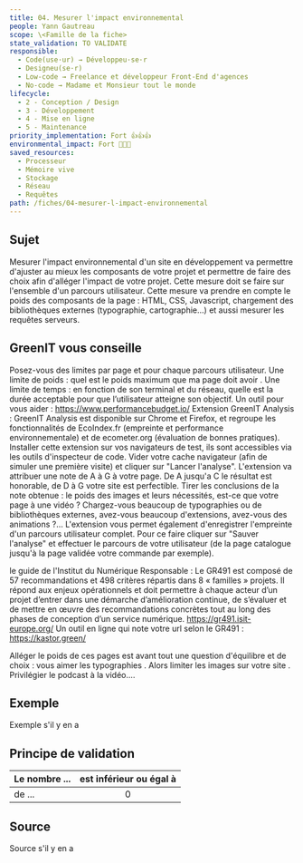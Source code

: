 ```yaml
---
title: 04. Mesurer l'impact environnemental
people: Yann Gautreau
scope: \<Famille de la fiche>
state_validation: TO VALIDATE
responsible:
  - Code(use·ur) → Développeu·se·r
  - Designeu(se·r)
  - Low-code → Freelance et développeur Front-End d'agences
  - No-code → Madame et Monsieur tout le monde
lifecycle:
  - 2 - Conception / Design
  - 3 - Développement
  - 4 - Mise en ligne
  - 5 - Maintenance
priority_implementation: Fort 👍👍👍
environmental_impact: Fort 🌱🌱🌱
saved_resources:
  - Processeur
  - Mémoire vive
  - Stockage
  - Réseau
  - Requêtes
path: /fiches/04-mesurer-l-impact-environnemental
---
```


## Sujet

Mesurer l'impact environnemental d'un site en développement va permettre d'ajuster au mieux les composants de votre projet et permettre de faire des choix afin d'alléger l'impact de votre projet. Cette mesure doit se faire sur l'ensemble d'un parcours utilisateur. Cette mesure va prendre en compte le poids des composants de la page : HTML, CSS, Javascript, chargement des bibliothèques externes (typographie, cartographie...) et aussi mesurer les requêtes serveurs.

## GreenIT vous conseille

Posez-vous des limites par page et pour chaque parcours utilisateur. Une limite de poids : quel est le poids maximum que ma page doit avoir . Une limite de temps : en fonction de son terminal et du réseau, quelle est la durée acceptable pour que l’utilisateur atteigne son objectif.
Un outil pour vous aider : https://www.performancebudget.io/
Extension GreenIT Analysis : GreenIT Analysis est disponible sur Chrome et Firefox, et regroupe les fonctionnalités de EcoIndex.fr (empreinte et performance environnementale) et de ecometer.org (évaluation de bonnes pratiques). Installer cette extension sur vos navigateurs de test, ils sont accessibles via les outils d'inspecteur de code. Vider votre cache navigateur (afin de simuler une première visite) et cliquer sur "Lancer l'analyse". L'extension va attribuer une note de A à G à votre page. De A jusqu'a C le résultat est honorable, de D à G votre site est perfectible. Tirer les conclusions de la note obtenue : le poids des images et leurs nécessités, est-ce que votre page à une vidéo ? Chargez-vous beaucoup de typographies ou de bibliothèques externes, avez-vous beaucoup d'extensions, avez-vous des animations ?...
L'extension vous permet également d'enregistrer l'empreinte d'un parcours utilisateur complet. Pour ce faire cliquer sur "Sauver l'analyse" et effectuer le parcours de votre utilisateur (de la page catalogue jusqu'à la page validée votre commande par exemple).

le guide de l'Institut du Numérique Responsable : Le GR491 est composé de 57 recommandations et 498 critères répartis dans 8 « familles » projets. Il répond aux enjeux opérationnels et doit permettre à chaque acteur d’un projet d’entrer dans une démarche d’amélioration continue, de s’évaluer et de mettre en œuvre des recommandations concrètes tout au long des phases de conception d’un service numérique. https://gr491.isit-europe.org/
Un outil en ligne qui note votre url selon le GR491 : https://kastor.green/

Alléger le poids de ces pages est avant tout une question d'équilibre et de choix : vous aimer les typographies . Alors limiter les images sur votre site . Privilégier le podcast à la vidéo....


## Exemple

Exemple s'il y en a

## Principe de validation

| Le nombre ... | est inférieur ou égal à |
| ------------- | :---------------------: |
| de ...        |            0            |

## Source

Source s'il y en a
